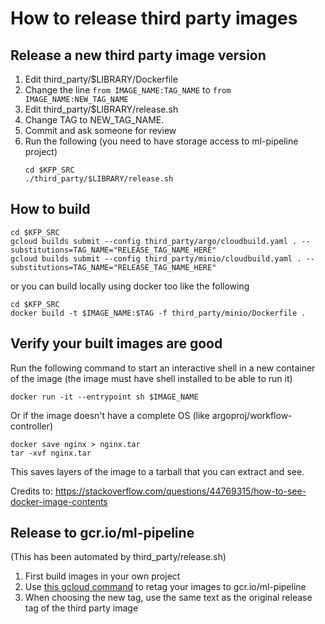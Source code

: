 # How to release third party images

## Release a new third party image version

1. Edit third_party/$LIBRARY/Dockerfile
1. Change the line `from IMAGE_NAME:TAG_NAME` to `from IMAGE_NAME:NEW_TAG_NAME`
1. Edit third_party/$LIBRARY/release.sh
1. Change TAG to NEW_TAG_NAME.
1. Commit and ask someone for review
1. Run the following (you need to have storage access to ml-pipeline project)
    ```
    cd $KFP_SRC
    ./third_party/$LIBRARY/release.sh
    ```

## How to build
```
cd $KFP_SRC
gcloud builds submit --config third_party/argo/cloudbuild.yaml . --substitutions=TAG_NAME="RELEASE_TAG_NAME_HERE"
gcloud builds submit --config third_party/minio/cloudbuild.yaml . --substitutions=TAG_NAME="RELEASE_TAG_NAME_HERE"
```

or you can build locally using docker too like the following
```
cd $KFP_SRC
docker build -t $IMAGE_NAME:$TAG -f third_party/minio/Dockerfile .
```

## Verify your built images are good
Run the following command to start an interactive shell in a new container of the image (the image must have shell installed to be able to run it)
```
docker run -it --entrypoint sh $IMAGE_NAME
```
Or if the image doesn't have a complete OS (like argoproj/workflow-controller)
```
docker save nginx > nginx.tar
tar -xvf nginx.tar
```
This saves layers of the image to a tarball that you can extract and see.

Credits to: https://stackoverflow.com/questions/44769315/how-to-see-docker-image-contents

## Release to gcr.io/ml-pipeline

(This has been automated by third_party/release.sh)
1. First build images in your own project
1. Use [this gcloud command](https://cloud.google.com/container-registry/docs/managing#tagging_images) to retag your images to gcr.io/ml-pipeline
1. When choosing the new tag, use the same text as the original release tag of the third party image
